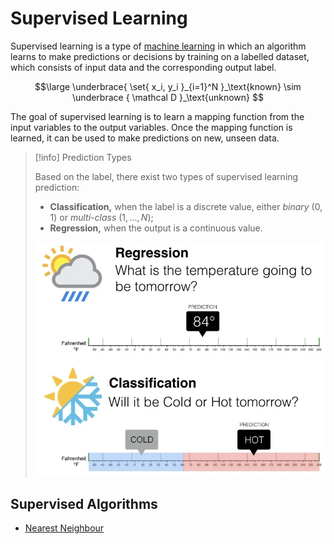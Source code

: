 # Supervised Learning

Supervised learning is a type of [machine learning](/AI%20and%20ML/Unit%202/Machine%20Learning.md) in which an algorithm learns to make predictions or decisions by training on a labelled dataset, which consists of input data and the corresponding output label.

$$\large
	\underbrace{
		\set{ x_i, y_i }_{i=1}^N
	}_\text{known}
	\sim
	\underbrace { \mathcal D }_\text{unknown}
$$

The goal of supervised learning is to learn a mapping function from the input variables to the output variables. Once the mapping function is learned, it can be used to make predictions on new, unseen data.

> [!info] Prediction Types
> 
> Based on the label, there exist two types of supervised learning prediction:
> - **Classification,** when the label is a discrete value, either *binary* ($0,1$) or *multi-class* ($1, \ldots, N$);
> - **Regression,** when the output is a continuous value.
>  
> ![regr_vs_class](assets/regr_vs_class.webp) 

## Supervised Algorithms

- [Nearest Neighbour](/AI%20and%20ML/Unit%202/Supervised%20Learning/Nearest%20Neighbour.md)
